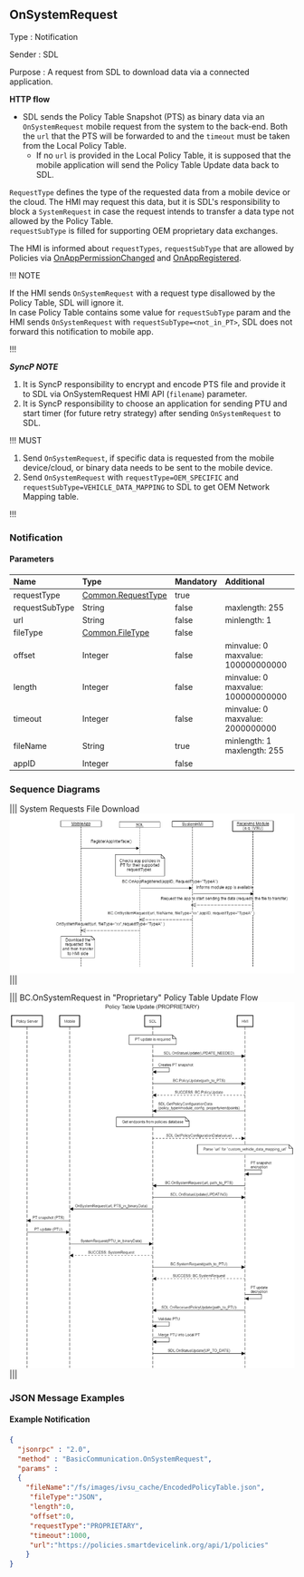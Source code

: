 ## OnSystemRequest

Type
: Notification

Sender
: SDL

Purpose
: A request from SDL to download data via a connected application.

**HTTP flow**

* SDL sends the Policy Table Snapshot (PTS) as binary data via an `OnSystemRequest` mobile request from the system to the back-end. Both the `url` that the PTS will be forwarded to and the `timeout` must be taken from the Local Policy Table.
    * If no `url` is provided in the Local Policy Table, it is supposed that the mobile application will send the Policy Table Update data back to SDL.

`RequestType` defines the type of the requested data from a mobile device or the cloud. The HMI may request this data, but it is SDL's responsibility to block a `SystemRequest` in case the request intends to transfer a data type not allowed by the Policy Table.  
`requestSubType` is filled for supporting OEM proprietary data exchanges.

The HMI is informed about `requestTypes`, `requestSubType` that are allowed by Policies via [OnAppPermissionChanged](../../sdl/onapppermissionchanged) and [OnAppRegistered](../onappregistered).

!!! NOTE

If the HMI sends `OnSystemRequest` with a request type disallowed by the Policy Table, SDL will ignore it.  
In case Policy Table contains some value for `requestSubType` param and the HMI sends `OnSystemRequest` with `requestSubType=<not_in_PT>`, SDL does not forward this notification to mobile app. 

!!!

_**SyncP NOTE**_   
 1. It is SyncP responsibility to encrypt and encode PTS file and provide it to SDL via OnSystemRequest HMI API (`filename`) parameter.      
 2. It is SyncP responsibility to choose an application for sending PTU and start timer (for future retry strategy) after sending `OnSystemRequest` to SDL.

!!! MUST   
1. Send `OnSystemRequest`, if specific data is requested from the mobile device/cloud, or binary data needs to be sent to the mobile device.
2. Send `OnSystemRequest` with `requestType=OEM_SPECIFIC` and `requestSubType=VEHICLE_DATA_MAPPING` to SDL to get OEM Network Mapping table.

!!!

### Notification

#### Parameters

|Name|Type|Mandatory|Additional|
|:---|:---|:--------|:---------|
|requestType|[Common.RequestType](../../common/enums/#requesttype)|true||  
|requestSubType|String|false|maxlength: 255|
|url|String|false|minlength: 1|
|fileType|[Common.FileType](../../common/enums/#filetype)|false||
|offset|Integer|false|minvalue: 0<br>maxvalue: 100000000000|
|length|Integer|false|minvalue: 0<br>maxvalue: 100000000000|
|timeout|Integer|false|minvalue: 0<br>maxvalue: 2000000000|
|fileName|String|true|minlength: 1<br>maxlength: 255|
|appID|Integer|false||

### Sequence Diagrams

|||
System Requests File Download
![OnSystemRequest](./assets/OnSystemRequest.png)
|||

|||
BC.OnSystemRequest in "Proprietary" Policy Table Update Flow
![Proprietary PTU](./assets/OnSystemRequest_in_Proprietary_PTU_flow.png)
|||

### JSON Message Examples

#### Example Notification

```json
{
  "jsonrpc" : "2.0",
  "method" : "BasicCommunication.OnSystemRequest",
  "params" :
  {
    "fileName":"/fs/images/ivsu_cache/EncodedPolicyTable.json",
     "fileType":"JSON",
     "length":0,
     "offset":0,
     "requestType":"PROPRIETARY",
     "timeout":1000,
     "url":"https://policies.smartdevicelink.org/api/1/policies"
    }
}
```
